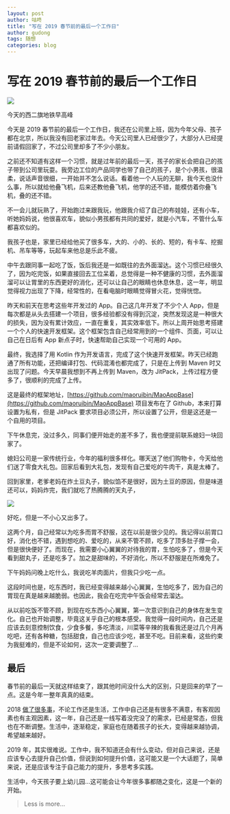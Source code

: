 ```yaml
---
layout: post
author: 咕咚
title: "写在 2019 春节前的最后一个工作日"
author: gudong
tags: 随想
categories: blog 
---
```


# 写在 2019 春节前的最后一个工作日

![](<https://i.loli.net/2019/02/03/5c56e133e2add.jpg>)

<figcaption class="caption">今天的西二旗地铁早高峰</figcaption>

今天是 2019 春节前的最后一个工作日，我还在公司里上班，因为今年父母、孩子都在北京，所以我没有回老家过年去。今天公司里人已经很少了，大部分人已经提前请假回家了，不过公司里却多了不少小朋友。

之前还不知道有这样一个习惯，就是过年前的最后一天，孩子的家长会把自己的孩子带到公司里玩耍。我旁边工位的产品同学也带了自己的孩子，是个小男孩，很温柔，说话声音很细，一开始并不怎么说话。看着他一个人玩的无聊，我今天也没什么事，所以就给他叠飞机，后来还教他叠飞机，他学的还不错，能模仿着你叠飞机，叠的还不错。

不一会儿就玩熟了，开始跑过来跟我玩，他跟我介绍了自己的布娃娃，还有小车，听她妈妈说，他很喜欢车，貌似小男孩都有共同的爱好，就是小汽车，不管什么车都喜欢似的。

我孩子也是，家里已经给他买了很多车，大的、小的、长的、短的，有卡车、挖掘机、吊车等等，玩起车来他总是乐此不疲。

中午去跟同事一起吃了饭，饭后我还是一如既往的去外面溜达。这个习惯已经很久了，因为吃完饭，如果直接回去工位呆着，总觉得是一种不健康的习惯，去外面溜溜可以让胃里的东西更好的消化，还可以让自己的眼睛也休息休息，这一年，明显觉得视力出现了下降，经常性的，在看电脑时眼睛觉得冒火花，觉得恍惚。

昨天和前天在思考这些年开发过的 App。自己这几年开发了不少个人 App，但是每次都是从头去搭建一个项目，很多经验都没有得到沉淀，突然发现这是一种很大的损失，因为没有累计效应，一直在重复，其实效率低下。所以上周开始思考搭建一个个人的快速开发框架。这个框架包含自己经常用到的一个组件、页面，可以让自己在日后有 App 新点子时，快速帮助自己实现一个可用的 App。

最终，我选择了用 Kotlin 作为开发语言，完成了这个快速开发框架。昨天已经跑通了所有功能，还把编译打包、代码混淆也都完成了，只是在上传到 Maven 时又出现了问题。今天早晨我想到不再上传到 Maven，改为 JitPack，上传过程方便多了，很顺利的完成了上传。

这是最终的框架地址，[https://github.com/maoruibin/MaoAppBase](https://github.com/maoruibin/MaoAppBase) 项目发布在了 Github，本来打算设置为私有，但是 JitPack 要求项目必须公开，所以设置了公开，但是这还是一个自用的项目。

下午休息完，没过多久，同事们便开始走的差不多了，我也便提前联系媳妇一块回家了。

媳妇公司是一家传统行业，今年的福利很多样化。哪天送了他们购物卡，今天给他们送了零食大礼包。回家后看到大礼包，发现有自己爱吃的牛肉干，真是太棒了。

回到家里，老爹老妈在炸土豆丸子，貌似馅不是很好，因为土豆的原因，但是味道还可以，妈妈炸完，我们就吃了热腾腾的天丸子，

![](<https://i.loli.net/2019/02/03/5c56e110d893f.jpg>)

好吃，但是一不小心又出多了。

这两个月，自己经常以为吃多而胃不舒服，这在以前是很少见的。我记得以前胃口好，消化也不错，遇到想吃的、爱吃的，从来不管不顾，吃多了顶多肚子撑一会，但是很快便好了。而现在，我需要小心翼翼的对待我的胃，生怕吃多了，但是今天看到甜丸子，还是吃多了。加之是甜味的，不好消化，所以不舒服是在所难免了。

下午妈妈问晚上吃什么，我说吃羊肉面片，但我只少吃一点。

这段时间也是，吃东西时，我已经变得越来越小心翼翼，生怕吃多了，因为自己的胃现在真是越来越脆弱。也因此，我会在吃完中午饭会经常去溜达。

从以前吃饭不管不顾，到现在吃东西小心翼翼，第一次意识到自己的身体在发生变化。自己也开始调整，毕竟这关乎自己的根本感受。我觉得一段时间内，自己还是应该去刻意控制饮食，少食多餐，多吃清淡，川菜等辛辣的我看我还是过几个月再吃吧，还有各种糖，包括甜食，自己也应该少吃，甚至不吃。目前来看，这些约束为我挺难的，但是不论如何，这次一定要调整了...

## 最后

春节前的最后一天就这样结束了，跟其他时间没什么大的区别，只是回来的早了一点。这是今年一整年真真的结束。

2018 [做了很多事](https://gudong.name/2018/12/31/2018-summary.html)，不论工作还是生活，工作中自己还是有很多不满意，有客观因素也有主观因素，这一年，自己还是一线写着没完没了的需求，已经是常态，但我也在不断调整。生活中，逐渐稳定，家庭也在随着孩子的长大，变得越来越协调，希望越来越好。

2019 年，其实很难说。工作中，我不知道还会有什么变动，但对自己来说，还是应该专心去提升自己价值，但说到如何提升价值，这可能又是一个大话题了，简单来说，还是应该专注于自己能力的提升，多思考多实践。

生活中，今天孩子要上幼儿园…这可能会让今年很多事都随之变化，这是一个新的开始。

>  Less is more… 




